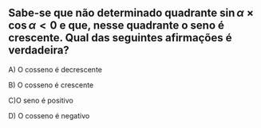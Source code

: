 ## Sabe-se que não determinado quadrante $\sin{\alpha} \times \cos{\alpha}<0$ e que, nesse quadrante o seno é crescente. Qual das seguintes afirmações é verdadeira?
A) O cosseno é decrescente

B) O cosseno é crescente

C)O seno é positivo

D) O cosseno é negativo